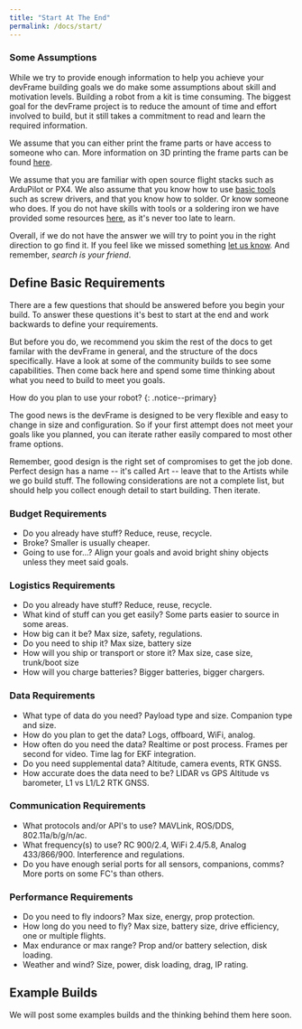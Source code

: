 ```yaml
---
title: "Start At The End"
permalink: /docs/start/
---
```


### Some Assumptions
While we try to provide enough information to help you achieve your devFrame building goals we do make some assumptions about skill and motivation levels.  Building a robot from a kit is time consuming.  The biggest goal for the devFrame project is to reduce the amount of time and effort involved to build, but it still takes a commitment to read and learn the required information.  

We assume that you can either print the frame parts or have access to someone who can.   More information on 3D printing the frame parts can be found [here](/docs/printing/).

We assume that you are familiar with open source flight stacks such as ArduPilot or PX4.  We also assume that you know how to use [basic tools](/docs/tools/) such as screw drivers, and that you know how to solder.  Or know someone who does.  If you do not have skills with tools or a soldering iron we have provided some resources [here](/docs/resources/), as it's never too late to learn.

Overall, if we do not have the answer we will try to point you in the right direction to go find it.  If you feel like we missed something [let us know](/contribute/).  And remember, *search is your friend*.


## Define Basic Requirements

There are a few questions that should be answered before you begin your build.  To answer these questions it's best to start at the end and work backwards to define your requirements.  

But before you do, we recommend you skim the rest of the docs to get familar with the devFrame in general, and the structure of the docs specifically.  Have a look at some of the community builds to see some capabilities.  Then come back here and spend some time thinking about what you need to build to meet you goals.

How do you plan to use your robot?
{: .notice--primary}

The good news is the devFrame is designed to be very flexible and easy to change in size and configuration.  So if your first attempt does not meet your goals like you planned, you can iterate rather easily compared to most other frame options.

Remember, good design is the right set of compromises to get the job done.  Perfect design has a name -- it's called Art -- leave that to the Artists while we go build stuff.  The following considerations are not a complete list, but should help you collect enough detail to start building.  Then iterate.

### Budget Requirements
- Do you already have stuff?  Reduce, reuse, recycle.
- Broke?  Smaller is usually cheaper.
- Going to use for...?  Align your goals and avoid bright shiny objects unless they meet said goals.

### Logistics Requirements
- Do you already have stuff?  Reduce, reuse, recycle.
- What kind of stuff can you get easily?  Some parts easier to source in some areas.
- How big can it be?  Max size, safety, regulations.
- Do you need to ship it?  Max size, battery size
- How will you ship or transport or store it?  Max size, case size, trunk/boot size
- How will you charge batteries?  Bigger batteries, bigger chargers.

### Data Requirements
- What type of data do you need?  Payload type and size.  Companion type and size.
- How do you plan to get the data? Logs, offboard, WiFi, analog.
- How often do you need the data?  Realtime or post process.  Frames per second for video.  Time lag for EKF integration.
- Do you need supplemental data?  Altitude, camera events, RTK GNSS.
- How accurate does the data need to be?  LIDAR vs GPS Altitude vs barometer, L1 vs L1/L2 RTK GNSS.

### Communication Requirements
- What protocols and/or API's to use?  MAVLink, ROS/DDS, 802.11a/b/g/n/ac.  
- What frequency(s) to use?  RC 900/2.4, WiFi 2.4/5.8, Analog 433/866/900.  Interference and regulations.
- Do you have enough serial ports for all sensors, companions, comms?  More ports on some FC's than others.  

### Performance Requirements
- Do you need to fly indoors?  Max size, energy, prop protection.
- How long do you need to fly?  Max size, battery size, drive efficiency, one or multiple flights.
- Max endurance or max range?  Prop and/or battery selection, disk loading.
- Weather and wind?  Size, power, disk loading, drag, IP rating.

## Example Builds

We will post some examples builds and the thinking behind them here soon.





